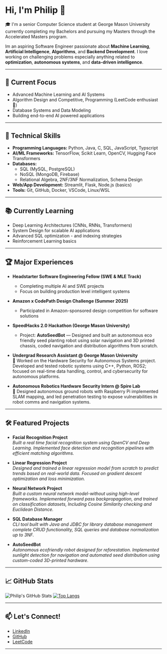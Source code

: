 # Hi, I'm Philip 👋

🎓 I'm a senior Computer Science student at George Mason University currently completing my Bachelors and pursuing my Masters through the Accelerated Masters program.

Im an aspiring Software Engineer passionate about **Machine Learning**, **Artificial Intelligence**, **Algorithms**, and **Backend Development**. I love working on challenging problems especially anything related to **optimization**, **autonomous systems**, and **data-driven intelligence**.

---

## 🔭 Current Focus
- Advanced Machine Learning and AI Systems
- Algorithm Design and Competitive, Programming (LeetCode enthusiast 🚀)
- Database Systems and Data Modeling
- Building end-to-end AI powered applications

---

## 🚀 Technical Skills
- **Programming Languages:** Python, Java, C, SQL, JavaScript, Typscript
- **AI/ML Frameworks:** TensorFlow, Scikit Learn, OpenCV, Hugging Face Transformers
- **Databases:** 
  - SQL (MySQL, PostgreSQL)
  - NoSQL (MongoDB, Firebase)
  - Relational Algebra, 2NF/3NF Normalization, Schema Design
- **Web/App Development:** Streamlit, Flask, Node.js (basics)
- **Tools:** Git, GitHub, Docker, VSCode, Linux/WSL

---

## 📚 Currently Learning
- Deep Learning Architectures (CNNs, RNNs, Transformers)
- System Design for scalable AI applications
- Advanced SQL optimization - and indexing strategies
- Reinforcement Learning basics

---

## 🏆 Major Experiences
- **Headstarter Software Engineering Fellow (SWE & MLE Track)**  
  - Completing multiple AI and SWE projects
  - Focus on building production level intelligent systems
- **Amazon x CodePath Design Challenge (Summer 2025)**  
  - Participated in Amazon-sponsored design competition for software solutions
- **SpeedHacks 2.0 Hackathon (George Mason University)**  
  - Project: **AutoSeedBot** — Designed and built an autonomous eco friendly seed planting robot using solar navigation and 3D printed chassis, coded navigation and distribution algorithms from scratch.
- **Undergrad Research Assistant @ George Mason University**  
  🧠 Worked on the Hardware Security for Autonomous Systems project. Developed and tested robotic systems using C++, Python, ROS2; focused on real-time data handling, control, and cybersecurity for autonomous platforms.

- **Autonomous Robotics Hardware Security Intern @ Spire Lab**  
  🤖 Designed autonomous ground robots with Raspberry Pi implemented SLAM mapping, and led penetration testing to expose vulnerabilities in robot comms and navigation systems.

---

## 🛠️ Featured Projects
- **Facial Recognition Project**  
  _Built a real time facial recognition system using OpenCV and Deep Learning. Implemented face detection and recognition pipelines with efficient matching algorithms._

- **Linear Regression Project**  
  _Designed and trained a linear regression model from scratch to predict trends based on real-world data. Focused on gradient descent optimization and loss minimization._

- **Neural Network Project**  
  _Built a custom neural network model-without using high-level frameworks. Implemented forward pass backpropagation, and trained on classification datasets, Including Cosine Similarity checking and Euclidean Distance._

- **SQL Database Manager**  
  _CLI tool built with Java and JDBC for library database management complete CRUD functionality, SQL queries  and database normalization up to 3NF._

- **AutoSeedBot**  
  _Autonomous ecofriendly robot designed for reforestation. Implemented sunlight detection for navigation and automated seed distribution using custom-coded 3D-printed hardware._

---
## 📈 GitHub Stats
![Philip's GitHub Stats](https://github-readme-stats.vercel.app/api?username=Philipst77&count_private=true&show_icons=true&theme=radical)
[![Top Langs](https://github-readme-stats.vercel.app/api/top-langs/?username=Philipst77&layout=compact&theme=radical)](https://github.com/Philipst77)

---

## 📫 Let's Connect!
- [LinkedIn](https://www.linkedin.com/in/philip-stavrev-b9755028a/)
- [GitHub](https://github.com/Philipst77)
- [LeetCode](https://leetcode.com/u/phils7)

---
